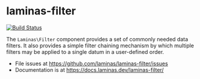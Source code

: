 # laminas-filter

[![Build Status](https://github.com/laminas/laminas-filter/workflows/Continuous%20Integration/badge.svg)](https://github.com/laminas/laminas-filter/actions?query=workflow%3A"Continuous+Integration")

The `Laminas\Filter` component provides a set of commonly needed data filters. It
also provides a simple filter chaining mechanism by which multiple filters may
be applied to a single datum in a user-defined order.

- File issues at https://github.com/laminas/laminas-filter/issues
- Documentation is at https://docs.laminas.dev/laminas-filter/
